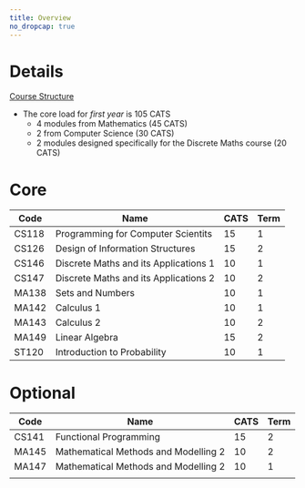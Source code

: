```yaml
---
title: Overview
no_dropcap: true
---
```


# Details
[Course Structure](https://warwick.ac.uk/fac/sci/dcs/teaching/courses/dm1-2324)
- The core load for *first year* is 105 CATS
	- 4 modules from Mathematics (45 CATS)
	- 2 from Computer Science (30 CATS)
	- 2 modules designed specifically for the Discrete Maths course (20 CATS)
# Core 

| Code  | Name                                  | CATS | Term |
| ----- | ------------------------------------- | ---- | ---- |
| CS118 | Programming for Computer Scientits    | 15   | 1    |
| CS126 | Design of Information Structures      | 15   | 2    |
| CS146 | Discrete Maths and its Applications 1 | 10   | 1    |
| CS147 | Discrete Maths and its Applications 2 | 10   | 2    |
| MA138 | Sets and Numbers                      | 10   | 1    |
| MA142 | Calculus 1                            | 10   | 1    |
| MA143 | Calculus 2                            | 10   | 2    |
| MA149 | Linear Algebra                        | 15   | 2    |
| ST120 | Introduction to Probability           | 10   | 1    |
# Optional

| Code  | Name                                 | CATS | Term |
| ----- | ------------------------------------ | ---- | ---- |
| CS141 | Functional Programming               | 15   | 2    |
| MA145 | Mathematical Methods and Modelling 2 | 10   | 2    |
| MA147 | Mathematical Methods and Modelling 2 | 10   | 1    |
|       |                                      |      |      |